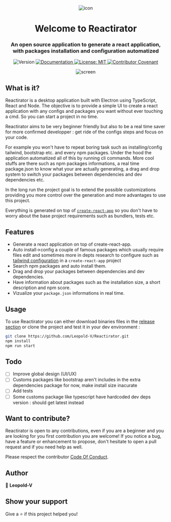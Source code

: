 <div align="center"><img alt="icon" src="https://github.com/Leopold-V/Reactirator/blob/main/public/icons/png/64x64.png" /></div>
<h1 align="center">Welcome to Reactirator </h1>
<h3 align="center">An open source application to generate a react application, with packages installation and configuration automatized</h3>
<p align="center">
  <img alt="Version" src="https://img.shields.io/badge/version-1.0.0-blue.svg?cacheSeconds=2592000" />
  <a href="https://github.com/Leopold-V/Reactirator" target="_blank">
    <img alt="Documentation" src="https://img.shields.io/badge/documentation-yes-brightgreen.svg" />
  </a>
  <a href="#" target="_blank">
    <img alt="License: MIT" src="https://img.shields.io/badge/License-MIT-yellow.svg" />
  </a>
  <a href="https://github.com/leopold-v/Reactirator/blob/main/CODE_OF_CONDUCT.md" target="_blank">
    <img alt="Contributor Covenant" src="https://img.shields.io/badge/Contributor%20Covenant-2.0-4baaaa.svg" />
  </a>
</p>
<div align="center">
  <img alt="screen" src="https://i.gyazo.com/8e3320905a53b17be5d342f353da0f30.png" />
</div>

## What is it?

Reactirator is a desktop application built with Electron using TypeScript, React and Node.
The objective is to provide a simple UI to create a react application with any configs and packages you want without ever touching a cmd.
So you can start a project in no time.

Reactirator aims to be very beginner friendly but also to be a real time saver for more confirmed developper : get ride of the configs steps and focus on your code.

For example you won't have to repeat boring task such as installing/config tailwind, bootstrap etc. and every npm packages. Under the hood the application automatized all of this by running cli commands.
More cool stuffs are there such as npm packages informations, a real time package.json to know what your are actually generating, a drag and drop system to switch your packages between dependencies and dev dependencies etc.

In the long run the project goal is to extend the possible customizations providing you more control over the generation and more advantages to use this project.

Everything is generated on top of [``create-react-app``](https://github.com/facebook/create-react-app) so you don't have to worry about the base project requirements such as bundlers, tests etc.

## Features

- Generate a react application on top of create-react-app.
- Auto install->config a couple of famous packages which usually require files edit and sometimes more in depts research to configure such as [tailwind configuration](https://tailwindcss.com/docs/guides/create-react-app) in a ``create-react-app`` project
- Search npm packages and auto install them.
- Drag and drop your packages between dependencies and dev dependencies.
- Have information about packages such as the installation size, a short description and npm score.
- Vizualize your ``package.json`` informations in real time.

## Usage

To use Reactirator you can either download binaries files in the [release section](https://github.com/Leopold-V/Reactirator/releases)
or clone the project and test it in your dev environment :

```sh
git clone https://github.com/Leopold-V/Reactirator.git
npm install
npm run start
```

## Todo

- [ ] Improve global design (UI/UX)
- [ ] Customs packages like bootstrap aren't includes in the extra dependencies package for now, make install size inacurate
- [ ] Add tests
- [ ] Some customs package like typescript have hardcoded dev deps version : should get latest instead

## Want to contribute?

Reactirator is open to any contributions, even if you are a beginner and you are looking for you first contribution you are welcome!
If you notice a bug, have a feature or enhancement to propose, don't hesitate to open a pull request and if you need help as well.

Please respect the contributor [Code Of Conduct](https://github.com/leopold-v/Reactirator/blob/main/CODE_OF_CONDUCT.md).

## Author

👤 **Leopold-V**

## Show your support

Give a ⭐️ if this project helped you!
